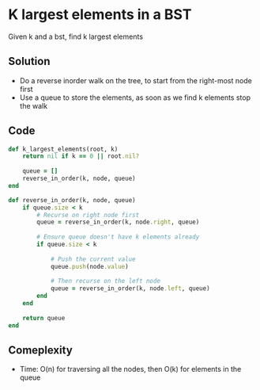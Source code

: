 # K largest elements in a BST
Given k and a bst, find k largest elements

## Solution
- Do a reverse inorder walk on the tree, to start from the right-most node first
- Use a queue to store the elements, as soon as we find k elements stop the walk

## Code
```ruby
def k_largest_elements(root, k)
    return nil if k == 0 || root.nil?
    
    queue = []
    reverse_in_order(k, node, queue)
end

def reverse_in_order(k, node, queue)
    if queue.size < k
        # Recurse on right node first
        queue = reverse_in_order(k, node.right, queue) 
        
        # Ensure queue doesn't have k elements already
        if queue.size < k
        
            # Push the current value
            queue.push(node.value) 
            
            # Then recurse on the left node 
            queue = reverse_in_order(k, node.left, queue) 
        end
    end
    
    return queue
end
```

## Comeplexity
- Time: O(n) for traversing all the nodes, then O(k) for elements in the queue

